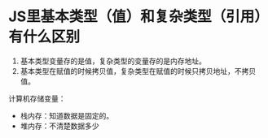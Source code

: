 # JS里基本类型（值）和复杂类型（引用）有什么区别

1. 基本类型变量存的是值，复杂类型的变量存的是内存地址。
2. 基本类型在赋值的时候拷贝值，复杂类型在赋值的时候只拷贝地址，不拷贝值。

计算机存储变量：

- 栈内存：知道数据是固定的。
- 堆内存：不清楚数据多少